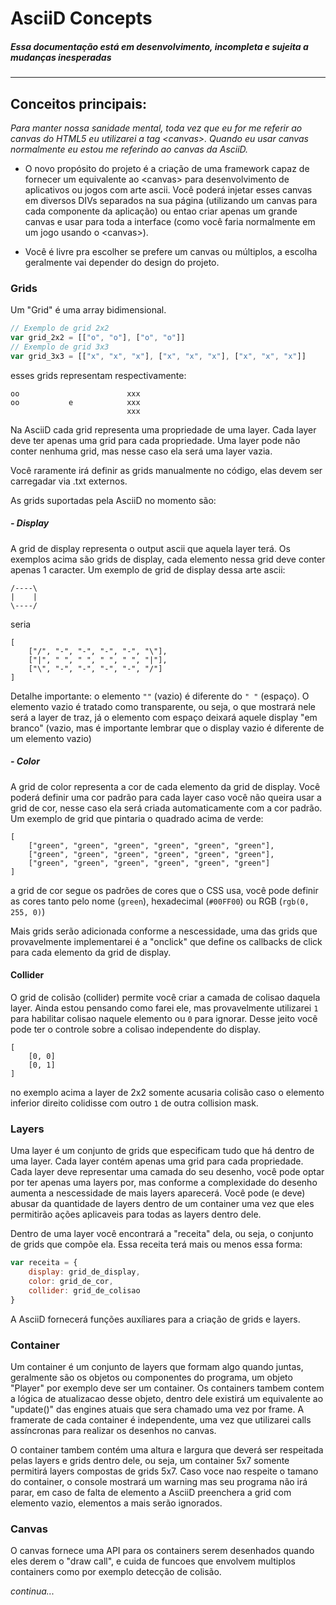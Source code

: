 # AsciiD Concepts  
##### *Essa documentação está em desenvolvimento, incompleta e sujeita a mudanças inesperadas*
---

## Conceitos principais:

 *Para manter nossa sanidade mental, toda vez que eu for me referir ao canvas do HTML5 eu utilizarei a tag \<canvas\>. Quando eu usar canvas normalmente eu estou me referindo ao canvas da AsciiD.*  


- O novo propósito do projeto é a criação de uma framework capaz de fornecer um equivalente ao \<canvas\> para desenvolvimento de aplicativos ou jogos com arte ascii. Você poderá injetar esses canvas em diversos DIVs separados na sua página (utilizando um canvas para cada componente da aplicação) ou entao criar apenas um grande canvas e usar para toda a interface (como você faria normalmente em um jogo usando o \<canvas\>).  


- Você é livre pra escolher se prefere um canvas ou múltiplos, a escolha geralmente vai depender do design do projeto.

### Grids

Um "Grid" é uma array bidimensional.

```javascript
// Exemplo de grid 2x2
var grid_2x2 = [["o", "o"], ["o", "o"]]
// Exemplo de grid 3x3
var grid_3x3 = [["x", "x", "x"], ["x", "x", "x"], ["x", "x", "x"]]
```

esses grids representam respectivamente:
```
oo                        xxx
oo           e            xxx
                          xxx
```

Na AsciiD cada grid representa uma propriedade de uma layer. Cada layer deve ter apenas uma grid para cada propriedade. Uma layer pode não conter nenhuma grid, mas nesse caso ela será uma layer vazia.

Você raramente irá definir as grids manualmente no código, elas devem ser carregadar via .txt externos.

As grids suportadas pela AsciiD no momento são:

##### - Display  
A grid de display representa o output ascii que aquela layer terá. Os exemplos acima são grids de display, cada elemento nessa grid deve conter apenas 1 caracter. Um exemplo de grid de display dessa arte ascii:
```
/----\
|    |
\----/
```
seria
```
[
    ["/", "-", "-", "-", "-", "\"],
    ["|", " ", " ", " ", " ", "|"],
    ["\", "-", "-", "-", "-", "/"]
]
```

Detalhe importante: o elemento `""` (vazio) é diferente do `" "` (espaço). O elemento vazio é tratado como transparente, ou seja, o que mostrará nele será a layer de traz, já o elemento com espaço deixará aquele display "em branco" (vazio, mas é importante lembrar que o display vazio é diferente de um elemento vazio)

##### - Color  
A grid de color representa a cor de cada elemento da grid de display. Você poderá definir uma cor padrão para cada layer caso você não queira usar a grid de cor, nesse caso ela será criada automaticamente com a cor padrão. Um exemplo de grid que pintaria o quadrado acima de verde:
```
[
    ["green", "green", "green", "green", "green", "green"],
    ["green", "green", "green", "green", "green", "green"],
    ["green", "green", "green", "green", "green", "green"]
]
```
a grid de cor segue os padrões de cores que o CSS usa, você pode definir as cores tanto pelo nome (`green`), hexadecimal (`#00FF00`) ou RGB (`rgb(0, 255, 0)`)

Mais grids serão adicionada conforme a nescessidade, uma das grids que provavelmente implementarei é a "onclick" que define os callbacks de click para cada elemento da grid de display.

#### Collider

O grid de colisão (collider) permite você criar a camada de colisao daquela layer. Ainda estou pensando como farei ele, mas provavelmente utilizarei `1` para habilitar colisao naquele elemento ou `0` para ignorar. Desse jeito você pode ter o controle sobre a colisao independente do display.

```
[
    [0, 0]
    [0, 1]
]
```
no exemplo acima a layer de 2x2 somente acusaria colisão caso o elemento inferior direito colidisse com outro `1` de outra collision mask.

### Layers

Uma layer é um conjunto de grids que especificam tudo que há dentro de uma layer. Cada layer contém apenas uma grid para cada propriedade. Cada layer deve representar uma camada do seu desenho, você pode optar por ter apenas uma layers por, mas conforme a complexidade do desenho aumenta a nescessidade de mais layers aparecerá. Você pode (e deve) abusar da quantidade de layers dentro de um container uma vez que eles permitirão ações aplicaveis para todas as layers dentro dele.

Dentro de uma layer você encontrará a "receita" dela, ou seja, o conjunto de grids que compõe ela. Essa receita terá mais ou menos essa forma:

```javascript
var receita = {
    display: grid_de_display,
    color: grid_de_cor,
    collider: grid_de_colisao
}
```

A AsciiD fornecerá funções auxíliares para a criação de grids e layers.

### Container

Um container é um conjunto de layers que formam algo quando juntas, geralmente são os objetos ou componentes do programa, um objeto "Player" por exemplo deve ser um container. Os containers tambem contem a lógica de atualizacao desse objeto, dentro dele existirá um equivalente ao "update()" das engines atuais que sera chamado uma vez por frame. A framerate de cada container é independente, uma vez que utilizarei calls assíncronas para realizar os desenhos no canvas.

O container tambem contém uma altura e largura que deverá ser respeitada pelas layers e grids dentro dele, ou seja, um container 5x7 somente permitirá layers compostas de grids 5x7. Caso voce nao respeite o tamano do container, o console mostrará um warning mas seu programa não irá parar, em caso de falta de elemento a AsciiD preenchera a grid com elemento vazio, elementos a mais serão ignorados.

### Canvas

O canvas fornece uma API para os containers serem desenhados quando eles derem o "draw call", e cuida de funcoes que envolvem multiplos containers como por exemplo detecção de colisão.

*continua...*
